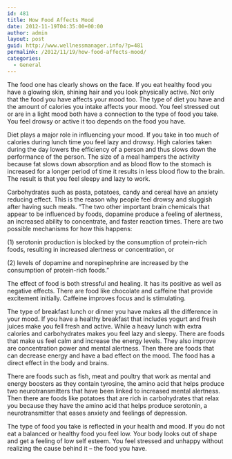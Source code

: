 ```yaml
---
id: 481
title: How Food Affects Mood
date: 2012-11-19T04:35:00+00:00
author: admin
layout: post
guid: http://www.wellnessmanager.info/?p=481
permalink: /2012/11/19/how-food-affects-mood/
categories:
  - General
---
```

The food one has clearly shows on the face. If you eat healthy food you have a glowing skin, shining hair and you look physically active. Not only that the food you have affects your mood too. The type of diet you have and the amount of calories you intake affects your mood. You feel stressed out or are in a light mood both have a connection to the type of food you take. You feel drowsy or active it too depends on the food you have.

Diet plays a major role in influencing your mood. If you take in too much of calories during lunch time you feel lazy and drowsy. High calories taken during the day lowers the efficiency of a person and thus slows down the performance of the person. The size of a meal hampers the activity because fat slows down absorption and as blood flow to the stomach is increased for a longer period of time it results in less blood flow to the brain. The result is that you feel sleepy and lazy to work.

Carbohydrates such as pasta, potatoes, candy and cereal have an anxiety reducing effect. This is the reason why people feel drowsy and sluggish after having such meals. “The two other important brain chemicals that appear to be influenced by foods, dopamine produce a feeling of alertness, an increased ability to concentrate, and faster reaction times. There are two possible mechanisms for how this happens: 

(1) serotonin production is blocked by the consumption of protein-rich foods, resulting in increased alertness or concentration, or 

(2) levels of dopamine and norepinephrine are increased by the consumption of protein-rich foods.”
  
The effect of food is both stressful and healing. It has its positive as well as negative effects. There are food like chocolate and caffeine that provide excitement initially. Caffeine improves focus and is stimulating.

The type of breakfast lunch or dinner you have makes all the difference in your mood. If you have a healthy breakfast that includes yogurt and fresh juices make you fell fresh and active. While a heavy lunch with extra calories and carbohydrates makes you feel lazy and sleepy. There are foods that make us feel calm and increase the energy levels. They also improve are concentration power and mental alertness. Then there are foods that can decrease energy and have a bad effect on the mood. The food has a direct effect in the body and brains.

There are foods such as fish, meat and poultry that work as mental and energy boosters as they contain tyrosine, the amino acid that helps produce two neurotransmitters that have been linked to increased mental alertness. Then there are foods like potatoes that are rich in carbohydrates that relax you because they have the amino acid that helps produce serotonin, a neurotransmitter that eases anxiety and feelings of depression.

The type of food you take is reflected in your health and mood. If you do not eat a balanced or healthy food you feel low. Your body looks out of shape and get a feeling of low self esteem. You feel stressed and unhappy without realizing the cause behind it – the food you have.